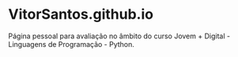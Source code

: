 # VitorSantos.github.io



Página pessoal para avaliação no âmbito do curso Jovem + Digital - Linguagens de Programação - Python.

